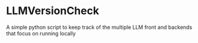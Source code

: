 # LLMVersionCheck
A simple python script to keep track of the multiple LLM front and backends that focus on running locally
